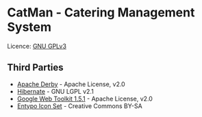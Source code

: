 # CatMan - Catering Management System

Licence: [GNU GPLv3](https://www.gnu.org/licenses/gpl-3.0.txt)

## Third Parties
* [Apache Derby](http://db.apache.org/derby/) - Apache License, v2.0
* [Hibernate](http://www.hibernate.org/) - GNU LGPL v2.1
* [Google Web Toolkit 1.5.1](http://developers.google.com/web-toolkit/) - Apache License, v2.0
* [Entypo Icon Set](http://www.entypo.com/) - Creative Commons BY-SA
